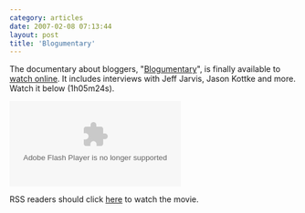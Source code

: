 ```yaml
---
category: articles
date: 2007-02-08 07:13:44
layout: post
title: 'Blogumentary'
---
```


<p>The documentary about bloggers, "<a href="http://blogumentary.org/">Blogumentary</a>", is finally available to <a href="http://video.google.com/videoplay?docid=-8920472176280937346">watch online</a>. It includes interviews with Jeff Jarvis, Jason Kottke and more. Watch it below (1h05m24s).</p>

<embed id="VideoPlayback" type="application/x-shockwave-flash" src="http://video.google.com/googleplayer.swf?docId=-8920472176280937346&hl=en" flashvars="" />

<p>RSS readers should click <a href="//joaobordalo.com/articles/2007/02/08/blogumentary">here</a> to watch the movie.</p>
